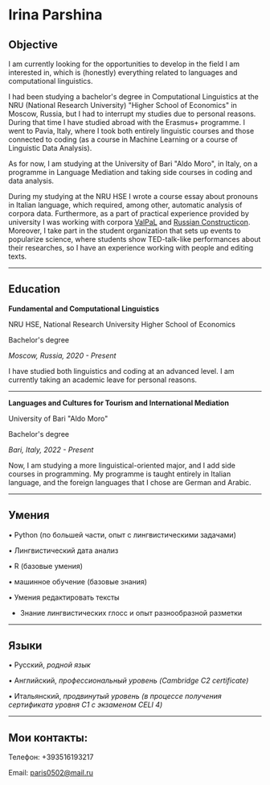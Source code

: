 # Irina Parshina

## Objective

I am currently looking for the opportunities to develop in the field I am interested in, which is (honestly) everything related to languages and computational linguistics.

I had been studying a bachelor's degree in Computational Linguistics at the NRU (National Research University) "Higher School of Economics" in Moscow, Russia, but I had to interrupt my studies due to personal reasons. During that time I have studied abroad with the Erasmus+ programme. I went to Pavia, Italy, where I took both entirely linguistic courses and those connected to coding (as a course in Machine Learning or a course of Linguistic Data Analysis).

As for now, I am studying at the University of Bari "Aldo Moro", in Italy, on a programme in Language Mediation and taking side courses in coding and data analysis.

During my studying at the NRU HSE I wrote a course essay about pronouns in Italian language, which required, among other, automatic analysis of corpora data. Furthermore, as a part of practical experience provided by university I was working with corpora [ValPaL](https://valpal.info/contributions/russ1263#tverbs) and [Russian Constructicon](https://constructicon.github.io/russian/about/).
Moreover, I take part in the student organization that sets up events to popularize science, where students show TED-talk-like performances about their researches, so I have an experience working with people and editing texts.

---

## Education

**Fundamental and Computational Linguistics**

NRU HSE, National Research University Higher School of Economics

Bachelor's degree

*Moscow, Russia, 2020 - Present*

I have studied both linguistics and coding at an advanced level. I am currently taking an academic leave for personal reasons.

---

**Languages and Cultures for Tourism and International Mediation**

University of Bari "Aldo Moro"

Bachelor's degree

*Bari, Italy, 2022 - Present*

Now, I am studying a more linguistical-oriented major, and I add side courses in programming. My programme is taught entirely in Italian language, and the foreign languages that I chose are German and Arabic.

---

## Умения

• Python (по большей части, опыт с лингвистическими задачами)
            
• Лингвистический дата анализ
            
• R (базовые умения)
   
• машинное обучение (базовые знания)
            
• Умения редактировать тексты

* Знание лингвистических глосс и опыт разнообразной разметки

---

## Языки

• Русский, *родной язык*
            
• Английский, *профессиональный уровень (Cambridge C2 certificate)*
            
• Итальянский, *продвинутый уровень (в процессе получения сертификата уровня C1 с экзаменом CELI 4)*

---

## Мои контакты:

Телефон: +393516193217 

Email: paris0502@mail.ru
